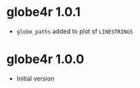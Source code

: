 # globe4r 1.0.1

- `globe_paths` added to plot sf `LINESTRINGS`

# globe4r 1.0.0

* Initial version
